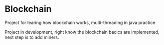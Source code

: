 # Blockchain
Project for learing how blockchain works, multi-threading in java practice

Project in development, right know the blockchain bacics are implemented, next step is to add miners. 
